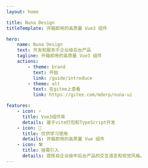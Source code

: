 ```yaml
---
layout: home

title: Nuna Design
titleTemplate: 开箱即用的高质量 Vue3 组件

hero:
    name: Nuna Design
    text: 开发和服务于企业级后台产品
    tagline: 开箱即用的高质量 Vue3 组件
    actions:
        - theme: brand
          text: 开始
          link: /guide/introduce
        - theme: alt
          text: 在gitee上查看
          link: https://gitee.com/mderp/nuna-ui

features:
    - icon: ⚡️
      title: Vue3组件库
      details: 基于vite打包和TypeScript开发
    - icon: 🖖
      title: 仅供学习使用
      details: 开箱即用的高质量 Vue 组件
    - icon: 🛠️
      title: 按需引入
      details: 提炼自企业级中后台产品的交互语言和视觉风格。
---
```

